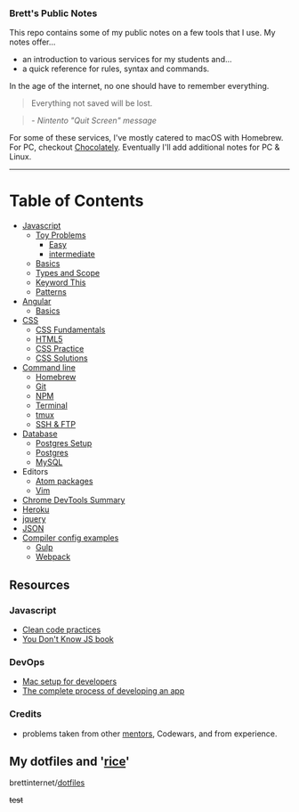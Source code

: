 
### Brett's Public Notes

This repo contains some of my public notes on a few tools that I use. My notes offer...

- an introduction to various services for my students and...
- a quick reference for rules, syntax and commands.

In the age of the internet, no one should have to remember everything.

> Everything not saved will be lost.

> \- _Nintento "Quit Screen" message_

For some of these services, I've mostly catered to macOS with Homebrew. For PC, checkout [Chocolately](https://chocolatey.org/). Eventually I'll add additional notes for PC & Linux.

---

# Table of Contents

* [Javascript](./javascript)
  - [Toy Problems](./javascript/toy-problems)
    - [Easy](./javascript/toy-problems/easy.md)
    - [intermediate](./javascript/toy-problems/intermediate.md)
  - [Basics](./javascript/basics.md)
  - [Types and Scope](./javascript/types-scope.md)
  - [Keyword This](./javascript/keyword-this.md)
  - [Patterns](./javascript/js-patterns.md)
* [Angular](./angular)
  - [Basics](./angular/basics.md)
* [CSS](./CSS)
  - [CSS Fundamentals](./css/css.md)
  - [HTML5](./css/html5.md)
  - [CSS Practice](./css/css-practice)
  - [CSS Solutions](./css/css-practice-solutions)
* [Command line](./cli)
  - [Homebrew](./cli/homebrew.md)
  - [Git](./cli/git.md)
  - [NPM](./cli/npm.md)
  - [Terminal](./cli/terminal.md)
  - [tmux](./cli/tmux.md)
  - [SSH & FTP](./cli/ssh+ftp.md)
* [Database](./database)
  - [Postgres Setup](./database/postgres-setup.md)
  - [Postgres](./database/postgres.md)
  - [MySQL](./other/mysql.md)
* Editors
  - [Atom packages](./other/atom.md)
  - [Vim](./other/vim.md)
* [Chrome DevTools Summary](./other/ChromeDevTools.md)
* [Heroku](./other/heroku.md)
* [jquery](./other/jquery.md)
* [JSON](./other/JSON.md)
* [Compiler config examples](./compiling)
  - [Gulp](./compiling/gulpfile.js)
  - [Webpack](./compiling/webpack.md)


## Resources
### Javascript
- [Clean code practices](https://github.com/ryanmcdermott/clean-code-javascript)
- [You Don't Know JS book](https://github.com/getify/You-Dont-Know-JS)

### DevOps
- [Mac setup for developers](https://github.com/sb2nov/mac-setup)
- [The complete process of developing an app](https://12factor.net/)

### Credits
- problems taken from other [mentors](https://github.com/zacanger/pineapple-curry), Codewars, and from experience.


## My dotfiles and '[rice](http://www.urbandictionary.com/define.php?term=rice)'
brettinternet/[dotfiles](https://github.com/brettinternet/dotfiles)



~~test~~
